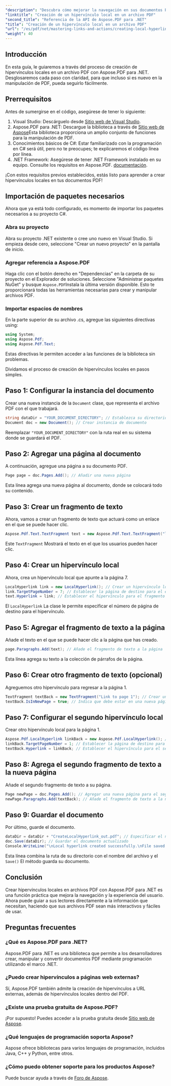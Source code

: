 ```yaml
---
"description": "Descubra cómo mejorar la navegación en sus documentos PDF creando hipervínculos locales con Aspose.PDF para .NET. Este tutorial paso a paso le guiará por todo el proceso."
"linktitle": "Creación de un hipervínculo local en un archivo PDF"
"second_title": "Referencia de la API de Aspose.PDF para .NET"
"title": "Creación de un hipervínculo local en un archivo PDF"
"url": "/es/pdf/net/mastering-links-and-actions/creating-local-hyperlink/"
"weight": 40
---
```


## Introducción

En esta guía, le guiaremos a través del proceso de creación de hipervínculos locales en un archivo PDF con Aspose.PDF para .NET. Desglosaremos cada paso con claridad, para que incluso si es nuevo en la manipulación de PDF, pueda seguirlo fácilmente.

## Prerrequisitos

Antes de sumergirse en el código, asegúrese de tener lo siguiente:

1. Visual Studio: Descárguelo desde [Sitio web de Visual Studio](https://visualstudio.microsoft.com/).
2. Aspose.PDF para .NET: Descargue la biblioteca a través de [Sitio web de Aspose](https://releases.aspose.com/pdf/net/)Esta biblioteca proporciona un amplio conjunto de funciones para la manipulación de PDF.
3. Conocimientos básicos de C#: Estar familiarizado con la programación en C# será útil, pero no te preocupes; te explicaremos el código línea por línea.
4. .NET Framework: Asegúrese de tener .NET Framework instalado en su equipo. Consulte los requisitos en Aspose.PDF. [documentación](https://reference.aspose.com/pdf/net/).

¡Con estos requisitos previos establecidos, estás listo para aprender a crear hipervínculos locales en tus documentos PDF!

## Importación de paquetes necesarios

Ahora que ya está todo configurado, es momento de importar los paquetes necesarios a su proyecto C#.

### Abra su proyecto

Abra su proyecto .NET existente o cree uno nuevo en Visual Studio. Si empieza desde cero, seleccione "Crear un nuevo proyecto" en la pantalla de inicio.

### Agregar referencia a Aspose.PDF

Haga clic con el botón derecho en "Dependencias" en la carpeta de su proyecto en el Explorador de soluciones. Seleccione "Administrar paquetes NuGet" y busque `Aspose.PDF`Instala la última versión disponible. Esto te proporcionará todas las herramientas necesarias para crear y manipular archivos PDF.

### Importar espacios de nombres

En la parte superior de su archivo .cs, agregue las siguientes directivas using:

```csharp
using System;
using Aspose.Pdf;
using Aspose.Pdf.Text;
```

Estas directivas le permiten acceder a las funciones de la biblioteca sin problemas.

Dividamos el proceso de creación de hipervínculos locales en pasos simples.

## Paso 1: Configurar la instancia del documento

Crear una nueva instancia de la `Document` clase, que representa el archivo PDF con el que trabajará.

```csharp
string dataDir = "YOUR_DOCUMENT_DIRECTORY"; // Establezca su directorio de documentos
Document doc = new Document(); // Crear instancia de documento
```

Reemplazar `"YOUR_DOCUMENT_DIRECTORY"` con la ruta real en su sistema donde se guardará el PDF.

## Paso 2: Agregar una página al documento

A continuación, agregue una página a su documento PDF.

```csharp
Page page = doc.Pages.Add(); // Añadir una nueva página
```

Esta línea agrega una nueva página al documento, donde se colocará todo su contenido.

## Paso 3: Crear un fragmento de texto

Ahora, vamos a crear un fragmento de texto que actuará como un enlace en el que se puede hacer clic.

```csharp
Aspose.Pdf.Text.TextFragment text = new Aspose.Pdf.Text.TextFragment("link page number test to page 7"); // Crear un fragmento de texto
```

Este `TextFragment` Mostrará el texto en el que los usuarios pueden hacer clic.

## Paso 4: Crear un hipervínculo local

Ahora, crea un hipervínculo local que apunte a la página 7.

```csharp
LocalHyperlink link = new LocalHyperlink(); // Crear un hipervínculo local
link.TargetPageNumber = 7; // Establecer la página de destino para el enlace
text.Hyperlink = link; // Establecer el hipervínculo para el fragmento de texto
```

El `LocalHyperlink` La clase le permite especificar el número de página de destino para el hipervínculo.

## Paso 5: Agregar el fragmento de texto a la página

Añade el texto en el que se puede hacer clic a la página que has creado.

```csharp
page.Paragraphs.Add(text); // Añade el fragmento de texto a la página
```

Esta línea agrega su texto a la colección de párrafos de la página.

## Paso 6: Crear otro fragmento de texto (opcional)

Agreguemos otro hipervínculo para regresar a la página 1.

```csharp
TextFragment textBack = new TextFragment("Link to page 1"); // Crear un nuevo fragmento de texto
textBack.IsInNewPage = true; // Indica que debe estar en una nueva página
```

## Paso 7: Configurar el segundo hipervínculo local

Crear otro hipervínculo local para la página 1.

```csharp
Aspose.Pdf.LocalHyperlink linkBack = new Aspose.Pdf.LocalHyperlink(); // Crear otro hipervínculo local
linkBack.TargetPageNumber = 1; // Establecer la página de destino para el segundo hipervínculo
textBack.Hyperlink = linkBack; // Establecer el hipervínculo para el segundo fragmento de texto
```

## Paso 8: Agrega el segundo fragmento de texto a la nueva página

Añade el segundo fragmento de texto a su página.

```csharp
Page newPage = doc.Pages.Add(); // Agregar una nueva página para el segundo enlace
newPage.Paragraphs.Add(textBack); // Añade el fragmento de texto a la nueva página
```

## Paso 9: Guardar el documento

Por último, guarde el documento.

```csharp
dataDir = dataDir + "CreateLocalHyperlink_out.pdf"; // Especificar el nombre del archivo de salida
doc.Save(dataDir); // Guardar el documento actualizado
Console.WriteLine("\nLocal hyperlink created successfully.\nFile saved at " + dataDir);
```

Esta línea combina la ruta de su directorio con el nombre del archivo y el `Save()` El método guarda su documento.

## Conclusión

Crear hipervínculos locales en archivos PDF con Aspose.PDF para .NET es una función práctica que mejora la navegación y la experiencia del usuario. Ahora puede guiar a sus lectores directamente a la información que necesitan, haciendo que sus archivos PDF sean más interactivos y fáciles de usar.

## Preguntas frecuentes

### ¿Qué es Aspose.PDF para .NET?
Aspose.PDF para .NET es una biblioteca que permite a los desarrolladores crear, manipular y convertir documentos PDF mediante programación utilizando el marco .NET.

### ¿Puedo crear hipervínculos a páginas web externas?
Sí, Aspose.PDF también admite la creación de hipervínculos a URL externas, además de hipervínculos locales dentro del PDF.

### ¿Existe una prueba gratuita de Aspose.PDF?
¡Por supuesto! Puedes acceder a la prueba gratuita desde [Sitio web de Aspose](https://releases.aspose.com/).

### ¿Qué lenguajes de programación soporta Aspose?
Aspose ofrece bibliotecas para varios lenguajes de programación, incluidos Java, C++ y Python, entre otros.

### ¿Cómo puedo obtener soporte para los productos Aspose?
Puede buscar ayuda a través de [Foro de Aspose](https://forum.aspose.com/c/pdf/10).